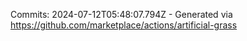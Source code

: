 Commits: 2024-07-12T05:48:07.794Z - Generated via https://github.com/marketplace/actions/artificial-grass
<br>
